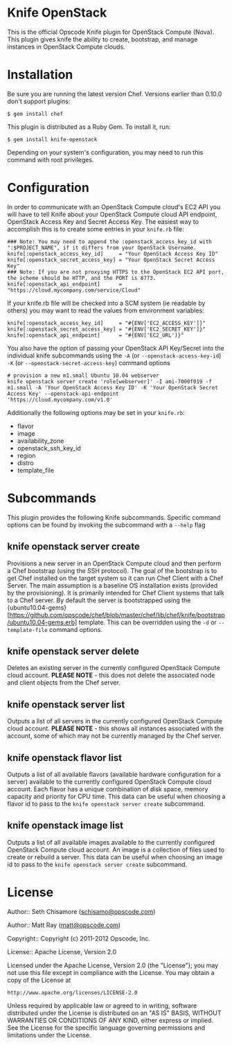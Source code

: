 Knife OpenStack
===============

This is the official Opscode Knife plugin for OpenStack Compute (Nova). This plugin gives knife the ability to create, bootstrap, and manage instances in OpenStack Compute clouds.

# Installation #

Be sure you are running the latest version Chef. Versions earlier than 0.10.0 don't support plugins:

    $ gem install chef

This plugin is distributed as a Ruby Gem. To install it, run:

    $ gem install knife-openstack

Depending on your system's configuration, you may need to run this command with root privileges.

# Configuration #

In order to communicate with an OpenStack Compute cloud's EC2 API you will have to tell Knife about your OpenStack Compute cloud API endpoint, OpenStack Access Key and Secret Access Key. The easiest way to accomplish this is to create some entries in your `knife.rb` file:

    ### Note: You may need to append the :openstack_access_key_id with ":$PROJECT_NAME", if it differs from your OpenStack Username.
    knife[:openstack_access_key_id]     = "Your OpenStack Access Key ID"
    knife[:openstack_secret_access_key] = "Your OpenStack Secret Access Key"
    ### Note: If you are not proxying HTTPS to the OpenStack EC2 API port, the scheme should be HTTP, and the PORT is 8773.
    knife[:openstack_api_endpoint]      = "https://cloud.mycompany.com/service/Cloud"

If your knife.rb file will be checked into a SCM system (ie readable by others) you may want to read the values from environment variables:

    knife[:openstack_access_key_id]     = "#{ENV['EC2_ACCESS_KEY']}"
    knife[:openstack_secret_access_key] = "#{ENV['EC2_SECRET_KEY']}"
    knife[:openstack_api_endpoint]      = "#{ENV['EC2_URL']}"

You also have the option of passing your OpenStack API Key/Secret into the individual knife subcommands using the `-A` (or `--openstack-access-key-id`) `-K` (or `--openstack-secret-access-key`) command options

    # provision a new m1.small Ubuntu 10.04 webserver
    knife openstack server create 'role[webserver]' -I ami-7000f019 -f m1.small -A 'Your OpenStack Access Key ID' -K 'Your OpenStack Secret Access Key' --openstack-api-endpoint 'https://cloud.mycompany.com/v1.0'

Additionally the following options may be set in your `knife.rb`:

* flavor
* image
* availability_zone
* openstack_ssh_key_id
* region
* distro
* template_file

# Subcommands #

This plugin provides the following Knife subcommands. Specific command options can be found by invoking the subcommand with a `--help` flag

knife openstack server create
-----------------------------

Provisions a new server in an OpenStack Compute cloud and then perform a Chef bootstrap (using the SSH protocol). The goal of the bootstrap is to get Chef installed on the target system so it can run Chef Client with a Chef Server. The main assumption is a baseline OS installation exists (provided by the provisioning). It is primarily intended for Chef Client systems that talk to a Chef server. By default the server is bootstrapped using the {ubuntu10.04-gems}[https://github.com/opscode/chef/blob/master/chef/lib/chef/knife/bootstrap/ubuntu10.04-gems.erb] template. This can be overridden using the `-d` or `--template-file` command options.

knife openstack server delete
-----------------------------

Deletes an existing server in the currently configured OpenStack Compute cloud account. <b>PLEASE NOTE</b> - this does not delete the associated node and client objects from the Chef server.

knife openstack server list
---------------------------

Outputs a list of all servers in the currently configured OpenStack Compute cloud account. <b>PLEASE NOTE</b> - this shows all instances associated with the account, some of which may not be currently managed by the Chef server.

knife openstack flavor list
---------------------------

Outputs a list of all available flavors (available hardware configuration for a server) available to the currently configured OpenStack Compute cloud account. Each flavor has a unique combination of disk space, memory capacity and priority for CPU time. This data can be useful when choosing a flavor id to pass to the `knife openstack server create` subcommand.

knife openstack image list
--------------------------

Outputs a list of all available images available to the currently configured OpenStack Compute cloud account. An image is a collection of files used to create or rebuild a server. This data can be useful when choosing an image id to pass to the `knife openstack server create` subcommand.

# License #

Author:: Seth Chisamore (<schisamo@opscode.com>)

Author:: Matt Ray (<matt@opscode.com>)

Copyright:: Copyright (c) 2011-2012 Opscode, Inc.

License:: Apache License, Version 2.0

Licensed under the Apache License, Version 2.0 (the "License");
you may not use this file except in compliance with the License.
You may obtain a copy of the License at

    http://www.apache.org/licenses/LICENSE-2.0

Unless required by applicable law or agreed to in writing, software
distributed under the License is distributed on an "AS IS" BASIS,
WITHOUT WARRANTIES OR CONDITIONS OF ANY KIND, either express or implied.
See the License for the specific language governing permissions and
limitations under the License.
